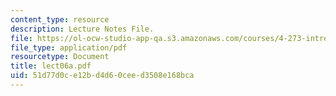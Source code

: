 ```yaml
---
content_type: resource
description: Lecture Notes File.
file: https://ol-ocw-studio-app-qa.s3.amazonaws.com/courses/4-273-introduction-to-design-inquiry-fall-2004/51d77d0ce12bd4d60ceed3508e168bca_lect06a.pdf
file_type: application/pdf
resourcetype: Document
title: lect06a.pdf
uid: 51d77d0c-e12b-d4d6-0cee-d3508e168bca
---
```

